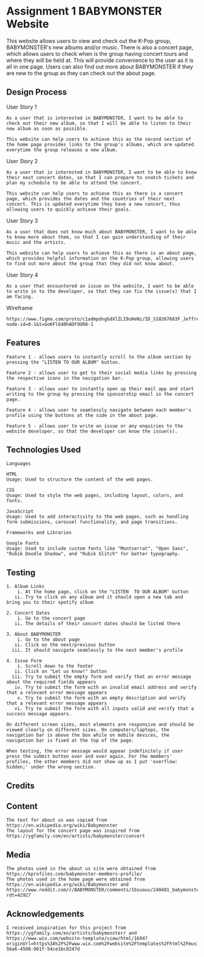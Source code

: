 # **Assignment 1 BABYMONSTER Website**

This website allows users to view and check out the K-Pop group, BABYMONSTER's new albums and/or music. There is also a concert page, which allows users to check when is the group having concert tours and where they will be held at. This will provide convenience to the user as it is all in one page. Users can also find out more about BABYMONSTER if they are new to the group as they can check out the about page.

## Design Process

User Story 1

    As a user that is interested in BABYMONSTER, I want to be able to check out their new album, so that I will be able to listen to their new album as soon as possible.

    This website can help users to achieve this as the second section of the home page provides links to the group's albums, which are updated everytime the group releases a new album.

User Story 2

    As a user that is interested in BABYMONSTER, I want to be able to know their next concert dates, so that I can prepare to snatch tickets and plan my schedule to be able to attend the concert.

    This website can help users to achieve this as there is a concert page, which provides the dates and the countries of their next concert. This is updated everytime they have a new concert, thus allowing users to quickly achieve their goals.

User Story 3

    As a user that does not know much about BABYMONSTER, I want to be able to know more about them, so that I can gain understanding of their music and the artists.

    This website can help users to achieve this as there is an about page, which provides helpful information on the K-Pop group, allowing users to find out more about the group that they did not know about.

User Story 4

    As a user that encountered an issue on the website, I want to be able to write in to the developer, so that they can fix the issue(s) that I am facing.

Wireframe
    
    https://www.figma.com/proto/c1admpdngGdXlZLI9uHeNz/ID_S10267683F_JeffreyAng_Assg1_wireframe?node-id=0-1&t=GoKFl640hADF9UR8-1

## Features

    Feature 1 - allows users to instantly scroll to the album section by pressing the "LISTEN TO OUR ALBUM" button.

    Feature 2 - allows user to get to their social media links by pressing the respective icons in the navigation bar.

    Feature 3 - allows user to instantly open up their mail app and start writing to the group by pressing the sponsorship email in the concert page.

    Feature 4 - allows user to seamlessly navigate between each member's profile using the buttons at the side in the about page.

    Feature 5 - allows user to write an issue or any enquiries to the website developer, so that the developer can know the issue(s).

## Technologies Used

    Languages

    HTML
    Usage: Used to structure the content of the web pages.

    CSS
    Usage: Used to style the web pages, including layout, colors, and fonts.

    JavaScript
    Usage: Used to add interactivity to the web pages, such as handling form submissions, carousel functionality, and page transitions.

    Frameworks and Libraries

    Google Fonts
    Usage: Used to include custom fonts like "Montserrat", "Open Sans", "Rubik Doodle Shadow", and "Rubik Glitch" for better typography.

## Testing

    1. Album Links
        i. At the home page, click on the "LISTEN  TO OUR ALBUM" button
       ii. Try to click on any album and it should open a new tab and bring you to their spotify album

    2. Concert Dates
        i. Go to the concert page
       ii. The details of their concert dates should be listed there

    3. About BABYMONSTER
        i. Go to the about page
       ii. Click on the next/previous button
      iii. It should navigate seamlessly to the next member's profile

    4. Issue Form
        i. Scroll down to the footer
       ii. Click on "Let us know!" button
      iii. Try to submit the empty form and verify that an error message about the required fields appears
       iv. Try to submit the form with an invalid email address and verify that a relevant error message appears
        v. Try to submit the form with an empty description and verify that a relevant error message appears
       vi. Try to submit the form with all inputs valid and verify that a success message appears.

    On different screen sizes, most elements are responsive and should be viewed clearly on different sizes. On computers/laptops, the navigation bar is above the box while on mobile devices, the navigation bar is fixed at the top of the page.

    When testing, the error message would appear indefinitely if user press the submit button over and over again. For the members' profiles, the other members did not show up as I put 'overflow: hidden;' under the wrong section.

## Credits

## Content

    The text for about us was copied from https://en.wikipedia.org/wiki/Babymonster
    The layout for the concert page was inspired from https://ygfamily.com/en/artists/babymonster/concert

## Media 

    The photos used in the about us site were obtained from https://kprofiles.com/babymonster-members-profile/
    The photos used in the home page were obtained from https://en.wikipedia.org/wiki/Babymonster and https://www.reddit.com/r/BABYMONSTER/comments/1bsuouv/240401_babymonster_for_1st_mini_album_babymons7er/?rdt=42927

## Acknowledgements

    I received inspiration for this project from https://ygfamily.com/en/artists/babymonster/ and https://www.wix.com/website-template/view/html/1694?originUrl=https%3A%2F%2Fwww.wix.com%2Fwebsite%2Ftemplates%2Fhtml%2Fmusic%2Fband&tpClick=view_button&esi=e969332a-56a6-4508-901f-54ce1bc8247d
